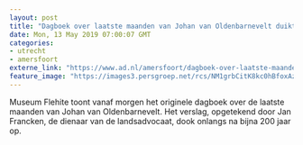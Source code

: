 ```yaml
---
layout: post
title: "Dagboek over laatste maanden van Johan van Oldenbarnevelt duikt na bijna 200 jaar op"
date: Mon, 13 May 2019 07:00:07 GMT
categories: 
- utrecht 
- amersfoort 
externe_link: "https://www.ad.nl/amersfoort/dagboek-over-laatste-maanden-van-johan-van-oldenbarnevelt-duikt-na-bijna-200-jaar-op~a93b4294/"
feature_image: "https://images3.persgroep.net/rcs/NM1grbCitK8kc0hBfoxAzPaiIxg/diocontent/148197666/_fitwidth/400/?appId=21791a8992982cd8da851550a453bd7f&quality=0.7"
---
```


Museum Flehite toont vanaf morgen het originele dagboek over de laatste maanden van Johan van Oldenbarnevelt. Het verslag, opgetekend door Jan Francken, de dienaar van de landsadvocaat, dook onlangs na bijna 200 jaar op.
